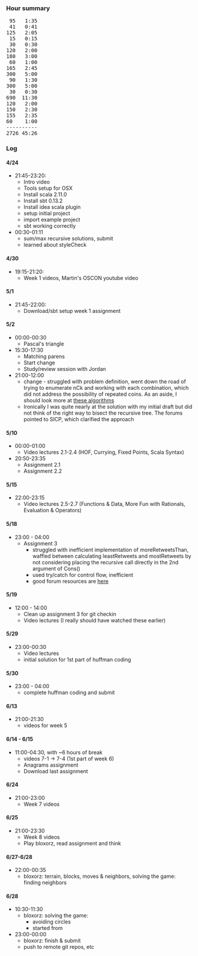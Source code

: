 ### Hour summary
<pre>
 95   1:35
 41   0:41
125   2:05
 15   0:15
 30   0:30
120   2:00
180   3:00
 60   1:00
165   2:45
300   5:00
 90   1:30
300   5:00
 30   0:30
690  11:30
120   2:00
150   2:30
155   2:35
60    1:00
----------
2726 45:26
</pre>

### Log
#### 4/24

* 21:45-23:20:
	* Intro video
	* Tools setup for OSX
	* Install scala 2.11.0
	* Install sbt 0.13.2
	* Install idea scala plugin
	* setup initial project
	* import example project
	* sbt working correctly
* 00:30-01:11
	* sum/max recursive solutions, submit
	* learned about styleCheck

#### 4/30

* 19:15-21:20:
	* Week 1 videos, Martin's OSCON youtube video

#### 5/1

* 21:45-22:00:
	* Download/sbt setup week 1 assignment

#### 5/2

* 00:00-00:30
	* Pascal's triangle
* 15:30-17:30
	* Matching parens
	* Start change
	* Study/review session with Jordan
* 21:00-12:00
	* change - struggled with problem definition, went down the road of trying to enumerate nCk and working with each combination, which did not address the possibility of repeated coins. As an aside, I should look more at [these algorithms](http://stackoverflow.com/questions/127704/algorithm-to-return-all-combinations-of-k-elements-from-n)
	* Ironically I was quite nearly at the solution with my initial draft but did not think of the right way to bisect the recursive tree.  The forums pointed to SICP, which clarified the approach

#### 5/10
* 00:00-01:00
	* Video lectures 2.1-2.4 (HOF, Currying, Fixed Points, Scala Syntax)
* 20:50-23:35
	* Assignment 2.1
	* Assignment 2.2

#### 5/15
* 22:00-23:15
	* Video lectures 2.5-2.7 (Functions & Data, More Fun with Rationals, Evaluation & Operators)

#### 5/18
* 23:00 - 04:00
	* Assignment 3 
		- struggled with inefficient implementation of moreRetweetsThan, waffled between calculating leastRetweets and mostRetweets by not considering placing the recursive call directly in the 2nd argument of Cons()
		- used try/catch for control flow, inefficient
		- good forum resources are [here](https://class.coursera.org/progfun-004/forum/thread?thread_id=739)

#### 5/19
* 12:00 - 14:00
	* Clean up assignment 3 for git checkin
	* Video lectures (I really should have watched these earlier)

#### 5/29
* 23:00-00:30
	* Video lectures
	* initial solution for 1st part of huffman coding

#### 5/30
* 23:00 - 04:00
	* complete huffman coding and submit

#### 6/13
* 21:00-21:30
	* videos for week 5

#### 6/14 - 6/15
* 11:00-04:30, with ~6 hours of break
	* videos 7-1 -> 7-4 (1st part of week 6)
	* Anagrams assignment
	* Download last assignment

#### 6/24
* 21:00-23:00
	* Week 7 videos

#### 6/25
* 21:00-23:30
	* Week 8 videos
	* Play bloxorz, read assignment and think

#### 6/27-6/28
* 22:00-00:35
	* bloxorz: terrain, blocks, moves & neighbors, solving the game: finding neighbors

#### 6/28
* 10:30-11:30
	* bloxorz: solving the game:
		* avoiding circles
		* started from
* 23:00-00:00
	* bloxorz: finish & submit
	* push to remote git repos, etc